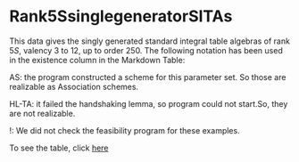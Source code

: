 # Rank5SsinglegeneratorSITAs


This data gives the singly generated standard integral table algebras of rank $5S$, valency 3 to 12, up to order $250$. 
The following notation has been used in the existence column in the Markdown Table:

AS: the program constructed a scheme for this parameter set.  So those are realizable as Association schemes.

HL-TA: it failed the handshaking lemma, so program could not start.So, they are not realizable. 

!: We did not check the feasibility program for these examples.

To see the table, click [here](https://github.com/RoghayehMaleki/QPGdatabase-/blob/main/Rank5SsinglegeneratorSITAs/markdown-table.md)